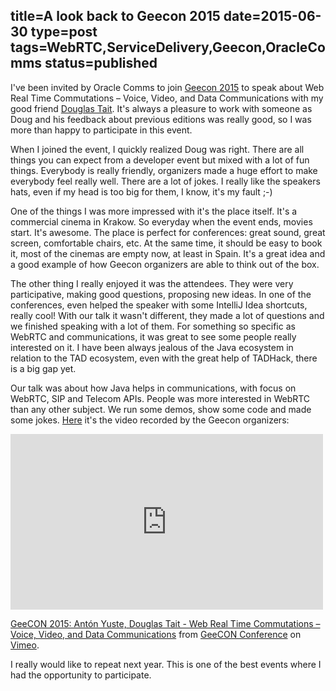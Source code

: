 title=A look back to Geecon 2015
date=2015-06-30
type=post
tags=WebRTC,ServiceDelivery,Geecon,OracleComms
status=published
---------

I've been invited by Oracle Comms to join [Geecon 2015](http://2015.geecon.org/speakers/info.html?id=70) to speak about Web Real Time Commutations – Voice, Video, and Data Communications with my good friend [Douglas Tait](https://twitter.com/Doug_Tait). It's always a pleasure to work with someone as Doug and his feedback about previous editions was really good, so I was more than happy to participate in this event.

When I joined the event, I quickly realized Doug was right. There are all things you can expect from a developer event but mixed with a lot of fun things. Everybody is really friendly, organizers made a huge effort to make everybody feel really well. There are a lot of jokes. I really like the speakers hats, even if my head is too big for them, I know, it's my fault ;-)

One of the things I was more impressed with it's the place itself. It's a commercial cinema in Krakow. So everyday when the event ends, movies start. It's awesome. The place is perfect for conferences: great sound, great screen, comfortable chairs, etc. At the same time, it should be easy to book it, most of the cinemas are empty now, at least in Spain. It's a great idea and a good example of how Geecon organizers are able to think out of the box.

The other thing I really enjoyed it was the attendees. They were very participative, making good questions, proposing new ideas. In one of the conferences, even helped the speaker with some IntelliJ Idea shortcuts, really cool! With our talk it wasn't different, they made a lot of questions and we finished speaking with a lot of them. For something so specific as WebRTC and communications, it was great to see some people really interested on it. I have been always jealous of the Java ecosystem in relation to the TAD ecosystem, even with the great help of TADHack, there is a big gap yet.

Our talk was about how Java helps in communications, with focus on WebRTC, SIP and Telecom APIs. People was more interested in WebRTC than any other subject. We run some demos, show some code and made some jokes. [Here](https://vimeo.com/131761796) it's the video recorded by the Geecon organizers:

<iframe src="https://player.vimeo.com/video/131761796" width="500" height="281" frameborder="0" webkitallowfullscreen mozallowfullscreen allowfullscreen></iframe>
<p><a href="https://vimeo.com/131761796">GeeCON 2015: Ant&oacute;n Yuste, Douglas Tait - Web Real Time Commutations &ndash; Voice, Video, and Data Communications</a> from <a href="https://vimeo.com/geecon">GeeCON Conference</a> on <a href="https://vimeo.com">Vimeo</a>.</p>

I really would like to repeat next year. This is one of the best events where I had the opportunity to participate.




